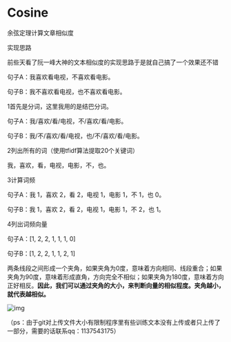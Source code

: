 # Cosine
余弦定理计算文章相似度

实现思路

前些天看了阮一峰大神的文本相似度的实现思路于是就自己搞了一个效果还不错

句子A：我喜欢看电视，不喜欢看电影。

句子B：我不喜欢看电视，也不喜欢看电影。

1首先是分词，这里我用的是结巴分词。

句子A：我/喜欢/看/电视，不/喜欢/看/电影。

句子B：我/不/喜欢/看/电视，也/不/喜欢/看/电影。

2列出所有的词（使用tfidf算法提取20个关键词）

我，喜欢，看，电视，电影，不，也。

3计算词频

句子A：我 1，喜欢 2，看 2，电视 1，电影 1，不 1，也 0。

句子B：我 1，喜欢 2，看 2，电视 1，电影 1，不 2，也 1。

4列出词频向量

句子A：[1, 2, 2, 1, 1, 1, 0]

句子B：[1, 2, 2, 1, 1, 2, 1]

两条线段之间形成一个夹角，如果夹角为0度，意味着方向相同、线段重合；如果夹角为90度，意味着形成直角，方向完全不相似；如果夹角为180度，意味着方向正好相反。**因此，我们可以通过夹角的大小，来判断向量的相似程度。夹角越小，就代表越相似。**

![img](http://www.ruanyifeng.com/blogimg/asset/201303/bg2013032006.png)

（ps：由于git对上传文件大小有限制程序里有些训练文本没有上传或者只上传了一部分，需要的话联系qq：1137543175）